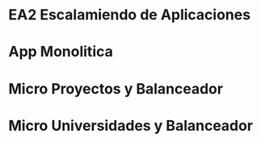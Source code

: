 # EA2 Escalamiendo de Aplicaciones

# App Monolitica
# Micro Proyectos y Balanceador
# Micro Universidades y Balanceador